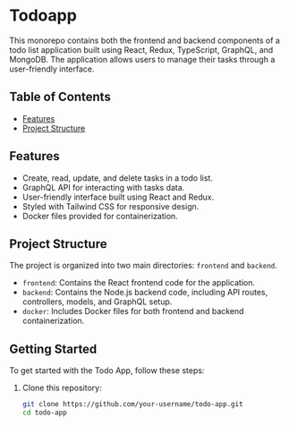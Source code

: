 # Todoapp

This monorepo contains both the frontend and backend components of a todo list application built using React, Redux, TypeScript, GraphQL, and MongoDB. The application allows users to manage their tasks through a user-friendly interface.

## Table of Contents

- [Features](#features)
- [Project Structure](#project-structure)

[//]: # (- [Getting Started]&#40;#getting-started&#41;)

[//]: # (- [Usage]&#40;#usage&#41;)

[//]: # (- [Technologies Used]&#40;#technologies-used&#41;)

[//]: # (- [Contributing]&#40;#contributing&#41;)

[//]: # (- [License]&#40;#license&#41;)

## Features

- Create, read, update, and delete tasks in a todo list.
- GraphQL API for interacting with tasks data.
- User-friendly interface built using React and Redux.
- Styled with Tailwind CSS for responsive design.
- Docker files provided for containerization.

## Project Structure

The project is organized into two main directories: `frontend` and `backend`.

- `frontend`: Contains the React frontend code for the application.
- `backend`: Contains the Node.js backend code, including API routes, controllers, models, and GraphQL setup.
- `docker`: Includes Docker files for both frontend and backend containerization.

## Getting Started

To get started with the Todo App, follow these steps:

1. Clone this repository:

   ```bash
   git clone https://github.com/your-username/todo-app.git
   cd todo-app
   ```
